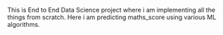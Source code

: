 This is End to End Data Science project where i am implementing all the things from scratch. Here i am predicting maths_score using various ML algorithms.
